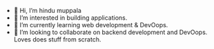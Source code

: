 - 👋 Hi, I’m hindu muppala
- 👀 I’m interested in building applications.
- 🌱 I’m currently learning web development & DevOops.
- 💞️ I’m looking to collaborate on backend development and DevOops.
Loves does stuff from scratch.

<!---
hindu-muppala/hindu-muppala is a ✨ special ✨ repository because its `README.md` (this file) appears on your GitHub profile.
You can click the Preview link to take a look at your changes.
--->
